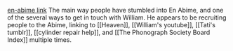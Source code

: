 [en-abime link](https://williamy3w.tumblr.com/)
The main way people have stumbled into En Abime, and one of the several ways to get in touch with William. He appears to be recruiting people to the Abime, linking to [[Heaven]], [[William's youtube]], [[Tati's tumblr]], [[cylinder repair help]], and [[The Phonograph Society Board Index]] multiple times.